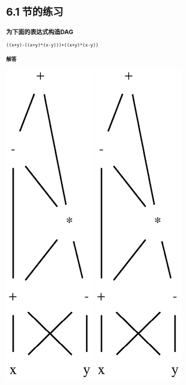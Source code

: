 # 6.1 节的练习
### 为下面的表达式构造DAG
    ((x+y)-((x+y)*(x-y)))+((x+y)*(x-y))

#### 解答
![6.1.1](./assets/6.1.1.svg)
<img src="./assets/6.1.1.svg">

